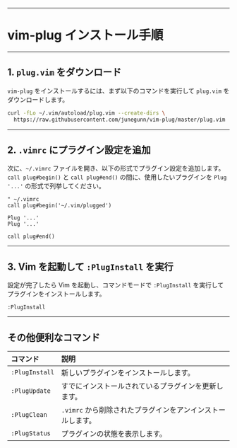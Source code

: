 -----

# vim-plug インストール手順

-----

## 1. `plug.vim` をダウンロード

`vim-plug` をインストールするには、まず以下のコマンドを実行して `plug.vim` をダウンロードします。

```bash
curl -fLo ~/.vim/autoload/plug.vim --create-dirs \
  https://raw.githubusercontent.com/junegunn/vim-plug/master/plug.vim
```

-----

## 2. `.vimrc` にプラグイン設定を追加

次に、`~/.vimrc` ファイルを開き、以下の形式でプラグイン設定を追加します。`call plug#begin()` と `call plug#end()` の間に、使用したいプラグインを `Plug '...'` の形式で列挙してください。

```vim
" ~/.vimrc
call plug#begin('~/.vim/plugged')

Plug '...'
Plug '...'

call plug#end()
```

-----

## 3. Vim を起動して `:PlugInstall` を実行

設定が完了したら Vim を起動し、コマンドモードで `:PlugInstall` を実行してプラグインをインストールします。

```vim
:PlugInstall
```

-----

## その他便利なコマンド

| コマンド | 説明 |
| :------------- | :--------------------------------- |
| `:PlugInstall` | 新しいプラグインをインストールします。 |
| `:PlugUpdate` | すでにインストールされているプラグインを更新します。 |
| `:PlugClean` | `.vimrc` から削除されたプラグインをアンインストールします。 |
| `:PlugStatus` | プラグインの状態を表示します。 |
